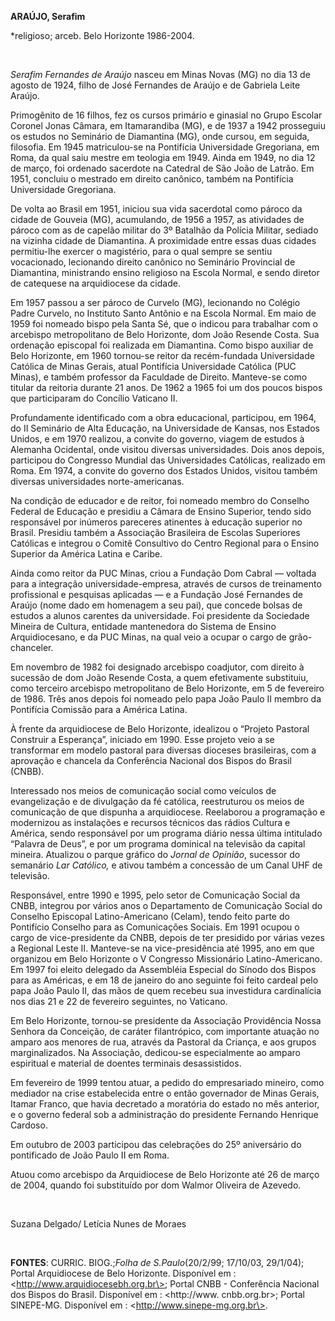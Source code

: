**ARAÚJO, Serafim**

\*religioso; arceb. Belo Horizonte 1986-2004.

 

*Serafim Fernandes de Araújo* nasceu em Minas Novas (MG) no dia 13 de
agosto de 1924, filho de José Fernandes de Araújo e de Gabriela Leite
Araújo.

Primogênito de 16 filhos, fez os cursos primário e ginasial no Grupo
Escolar Coronel Jonas Câmara, em Itamarandiba (MG), e de 1937 a 1942
prosseguiu os estudos no Seminário de Diamantina (MG), onde cursou, em
seguida, filosofia. Em 1945 matriculou-se na Pontifícia Universidade
Gregoriana, em Roma, da qual saiu mestre em teologia em 1949. Ainda em
1949, no dia 12 de março, foi ordenado sacerdote na Catedral de São João
de Latrão. Em 1951, concluiu o mestrado em direito canônico, também na
Pontifícia Universidade Gregoriana.

De volta ao Brasil em 1951, iniciou sua vida sacerdotal como pároco da
cidade de Gouveia (MG), acumulando, de 1956 a 1957, as atividades de
pároco com as de capelão militar do 3º Batalhão da Polícia Militar,
sediado na vizinha cidade de Diamantina. A proximidade entre essas duas
cidades permitiu-lhe exercer o magistério, para o qual sempre se sentiu
vocacionado, lecionando direito canônico no Seminário Provincial de
Diamantina, ministrando ensino religioso na Escola Normal, e sendo
diretor de catequese na arquidiocese da cidade.

Em 1957 passou a ser pároco de Curvelo (MG), lecionando no Colégio Padre
Curvelo, no Instituto Santo Antônio e na Escola Normal. Em maio de 1959
foi nomeado bispo pela Santa Sé, que o indicou para trabalhar com o
arcebispo metropolitano de Belo Horizonte, dom João Resende Costa. Sua
ordenação episcopal foi realizada em Diamantina. Como bispo auxiliar de
Belo Horizonte, em 1960 tornou-se reitor da recém-fundada Universidade
Católica de Minas Gerais, atual Pontifícia Universidade Católica (PUC
Minas), e também professor da Faculdade de Direito. Manteve-se como
titular da reitoria durante 21 anos. De 1962 a 1965 foi um dos poucos
bispos que participaram do Concílio Vaticano II.

Profundamente identificado com a obra educacional, participou, em 1964,
do II Seminário de Alta Educação, na Universidade de Kansas, nos Estados
Unidos, e em 1970 realizou, a convite do governo, viagem de estudos à
Alemanha Ocidental, onde visitou diversas universidades. Dois anos
depois, participou do Congresso Mundial das Universidades Católicas,
realizado em Roma. Em 1974, a convite do governo dos Estados Unidos,
visitou também diversas universidades norte-americanas.

Na condição de educador e de reitor, foi nomeado membro do Conselho
Federal de Educação e presidiu a Câmara de Ensino Superior, tendo sido
responsável por inúmeros pareceres atinentes à educação superior no
Brasil. Presidiu também a Associação Brasileira de Escolas Superiores
Católicas e integrou o Comitê Consultivo do Centro Regional para o
Ensino Superior da América Latina e Caribe.

Ainda como reitor da PUC Minas, criou a Fundação Dom Cabral — voltada
para a integração universidade-empresa, através de cursos de treinamento
profissional e pesquisas aplicadas — e a Fundação José Fernandes de
Araújo (nome dado em homenagem a seu pai), que concede bolsas de estudos
a alunos carentes da universidade. Foi presidente da Sociedade Mineira
de Cultura, entidade mantenedora do Sistema de Ensino Arquidiocesano, e
da PUC Minas, na qual veio a ocupar o cargo de grão-chanceler.

Em novembro de 1982 foi designado arcebispo coadjutor, com direito à
sucessão de dom João Resende Costa, a quem efetivamente substituiu, como
terceiro arcebispo metropolitano de Belo Horizonte, em 5 de fevereiro de
1986. Três anos depois foi nomeado pelo papa João Paulo II membro da
Pontifícia Comissão para a América Latina.

À frente da arquidiocese de Belo Horizonte, idealizou o “Projeto
Pastoral Construir a Esperança”, iniciado em 1990. Esse projeto veio a
se transformar em modelo pastoral para diversas dioceses brasileiras,
com a aprovação e chancela da Conferência Nacional dos Bispos do Brasil
(CNBB).

Interessado nos meios de comunicação social como veículos de
evangelização e de divulgação da fé católica, reestruturou os meios de
comunicação de que dispunha a arquidiocese. Reelaborou a programação e
modernizou as instalações e recursos técnicos das rádios Cultura e
América, sendo responsável por um programa diário nessa última
intitulado “Palavra de Deus”, e por um programa dominical na televisão
da capital mineira. Atualizou o parque gráfico do *Jornal de Opinião*,
sucessor do semanário *Lar Católico,* e ativou também a concessão de um
Canal UHF de televisão.

Responsável, entre 1990 e 1995, pelo setor de Comunicação Social da
CNBB, integrou por vários anos o Departamento de Comunicação Social do
Conselho Episcopal Latino-Americano (Celam), tendo feito parte do
Pontifício Conselho para as Comunicações Sociais. Em 1991 ocupou o cargo
de vice-presidente da CNBB, depois de ter presidido por várias vezes a
Regional Leste II. Manteve-se na vice-presidência até 1995, ano em que
organizou em Belo Horizonte o V Congresso Missionário Latino-Americano.
Em 1997 foi eleito delegado da Assembléia Especial do Sínodo dos Bispos
para as Américas, e em 18 de janeiro do ano seguinte foi feito cardeal
pelo papa João Paulo II, das mãos de quem recebeu sua investidura
cardinalícia nos dias 21 e 22 de fevereiro seguintes, no Vaticano.

Em Belo Horizonte, tornou-se presidente da Associação Providência Nossa
Senhora da Conceição, de caráter filantrópico, com importante atuação no
amparo aos menores de rua, através da Pastoral da Criança, e aos grupos
marginalizados. Na Associação, dedicou-se especialmente ao amparo
espiritual e material de doentes terminais desassistidos.

Em fevereiro de 1999 tentou atuar, a pedido do empresariado mineiro,
como mediador na crise estabelecida entre o então governador de Minas
Gerais, Itamar Franco, que havia decretado a moratória do estado no mês
anterior, e o governo federal sob a administração do presidente Fernando
Henrique Cardoso.

Em outubro de 2003 participou das celebrações do 25º aniversário do
pontificado de João Paulo II em Roma.

Atuou como arcebispo da Arquidiocese de Belo Horizonte até 26 de março
de 2004, quando foi substituído por dom Walmor Oliveira de Azevedo.

 

Suzana Delgado/ Letícia Nunes de Moraes

 

**FONTES**: CURRIC. BIOG.;*Folha de S.Paulo*(20/2/99; 17/10/03,
29/1/04); Portal Arquidiocese de Belo Horizonte. Disponível em :
\<http://www.arquidiocesebh.org.br\>; Portal CNBB - Conferência Nacional
dos Bispos do Brasil. Disponível em : \<http://www. cnbb.org.br\>;
Portal SINEPE-MG. Disponível em : \<http://www.sinepe-mg.org.br\>.
